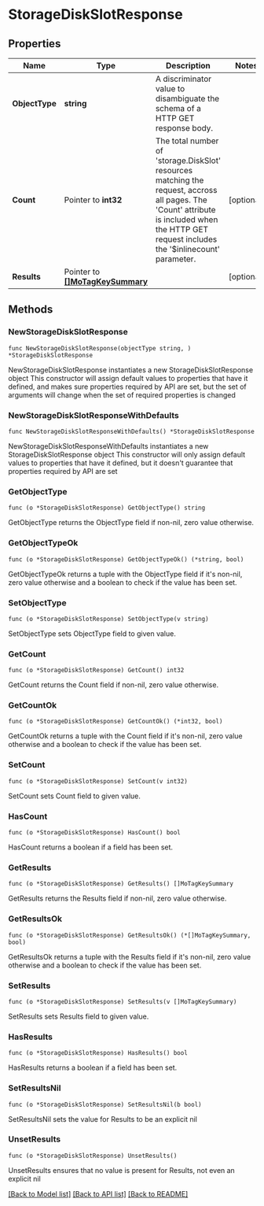 # StorageDiskSlotResponse

## Properties

Name | Type | Description | Notes
------------ | ------------- | ------------- | -------------
**ObjectType** | **string** | A discriminator value to disambiguate the schema of a HTTP GET response body. | 
**Count** | Pointer to **int32** | The total number of &#39;storage.DiskSlot&#39; resources matching the request, accross all pages. The &#39;Count&#39; attribute is included when the HTTP GET request includes the &#39;$inlinecount&#39; parameter. | [optional] 
**Results** | Pointer to [**[]MoTagKeySummary**](MoTagKeySummary.md) |  | [optional] 

## Methods

### NewStorageDiskSlotResponse

`func NewStorageDiskSlotResponse(objectType string, ) *StorageDiskSlotResponse`

NewStorageDiskSlotResponse instantiates a new StorageDiskSlotResponse object
This constructor will assign default values to properties that have it defined,
and makes sure properties required by API are set, but the set of arguments
will change when the set of required properties is changed

### NewStorageDiskSlotResponseWithDefaults

`func NewStorageDiskSlotResponseWithDefaults() *StorageDiskSlotResponse`

NewStorageDiskSlotResponseWithDefaults instantiates a new StorageDiskSlotResponse object
This constructor will only assign default values to properties that have it defined,
but it doesn't guarantee that properties required by API are set

### GetObjectType

`func (o *StorageDiskSlotResponse) GetObjectType() string`

GetObjectType returns the ObjectType field if non-nil, zero value otherwise.

### GetObjectTypeOk

`func (o *StorageDiskSlotResponse) GetObjectTypeOk() (*string, bool)`

GetObjectTypeOk returns a tuple with the ObjectType field if it's non-nil, zero value otherwise
and a boolean to check if the value has been set.

### SetObjectType

`func (o *StorageDiskSlotResponse) SetObjectType(v string)`

SetObjectType sets ObjectType field to given value.


### GetCount

`func (o *StorageDiskSlotResponse) GetCount() int32`

GetCount returns the Count field if non-nil, zero value otherwise.

### GetCountOk

`func (o *StorageDiskSlotResponse) GetCountOk() (*int32, bool)`

GetCountOk returns a tuple with the Count field if it's non-nil, zero value otherwise
and a boolean to check if the value has been set.

### SetCount

`func (o *StorageDiskSlotResponse) SetCount(v int32)`

SetCount sets Count field to given value.

### HasCount

`func (o *StorageDiskSlotResponse) HasCount() bool`

HasCount returns a boolean if a field has been set.

### GetResults

`func (o *StorageDiskSlotResponse) GetResults() []MoTagKeySummary`

GetResults returns the Results field if non-nil, zero value otherwise.

### GetResultsOk

`func (o *StorageDiskSlotResponse) GetResultsOk() (*[]MoTagKeySummary, bool)`

GetResultsOk returns a tuple with the Results field if it's non-nil, zero value otherwise
and a boolean to check if the value has been set.

### SetResults

`func (o *StorageDiskSlotResponse) SetResults(v []MoTagKeySummary)`

SetResults sets Results field to given value.

### HasResults

`func (o *StorageDiskSlotResponse) HasResults() bool`

HasResults returns a boolean if a field has been set.

### SetResultsNil

`func (o *StorageDiskSlotResponse) SetResultsNil(b bool)`

 SetResultsNil sets the value for Results to be an explicit nil

### UnsetResults
`func (o *StorageDiskSlotResponse) UnsetResults()`

UnsetResults ensures that no value is present for Results, not even an explicit nil

[[Back to Model list]](../README.md#documentation-for-models) [[Back to API list]](../README.md#documentation-for-api-endpoints) [[Back to README]](../README.md)


